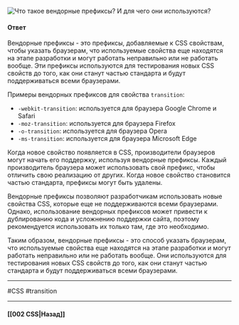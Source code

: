![Что такое вендорные префиксы? И для чего они используются?](https://youtu.be/rlWgI7AvV18?t=234)

#### Ответ

Вендорные префиксы - это префиксы, добавляемые к CSS свойствам, чтобы указать браузерам, что используемые свойства еще находятся на этапе разработки и могут работать неправильно или не работать вообще. Эти префиксы используются для тестирования новых CSS свойств до того, как они станут частью стандарта и будут поддерживаться всеми браузерами.

Примеры вендорных префиксов для свойства `transition`:

- `-webkit-transition`: используется для браузера Google Chrome и Safari
- `-moz-transition`: используется для браузера Firefox
- `-o-transition`: используется для браузера Opera
- `-ms-transition`: используется для браузера Microsoft Edge

Когда новое свойство появляется в CSS, производители браузеров могут начать его поддержку, используя вендорные префиксы. Каждый производитель браузера может использовать свой префикс, чтобы отличить свою реализацию от других. Когда новое свойство становится частью стандарта, префиксы могут быть удалены.

Вендорные префиксы позволяют разработчикам использовать новые свойства CSS, которые еще не поддерживаются всеми браузерами. Однако, использование вендорных префиксов может привести к дублированию кода и усложнению поддержки сайта, поэтому рекомендуется использовать их только там, где это необходимо.

Таким образом, вендорные префиксы - это способ указать браузерам, что используемые свойства еще находятся на этапе разработки и могут работать неправильно или не работать вообще. Они используются для тестирования новых CSS свойств до того, как они станут частью стандарта и будут поддерживаться всеми браузерами.

___
#CSS #transition

___

#### [[002 CSS|Назад]]